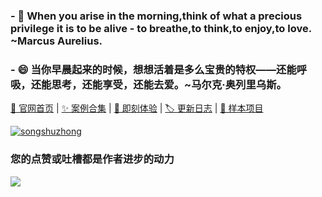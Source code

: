 ### - 🤔 When you arise in the morning,think of what a precious privilege it is to be alive - to breathe,to think,to enjoy,to love. ~Marcus Aurelius.
### - 😄 当你早晨起来的时候，想想活着是多么宝贵的特权——还能呼吸，还能思考，还能享受，还能去爱。~马尔克·奥列里乌斯。
   
[🎉 官网首页](https://songshuzhong.github.io/i-website/dist/home.html) | [✨ 案例合集](https://songshuzhong.github.io/i-website/dist/index.html) | [🎡 即刻体验](https://songshuzhong.github.io/i-website/dist/home.html#/playground) | [🏷 更新日志](https://songshuzhong.github.io/i-website/dist/home.html#/logs) | [🔑 样本项目](https://github.com/songshuzhong/i-renderer-sample) 

[![songshuzhong](https://github-readme-stats.vercel.app/api?username=songshuzhong&count_private=true&theme=default&show_icons=true&bg_color=50,409EFF,CDE3FF&title_color=fff&text_color=fff&icon_color=ffffff&include_all_commits=true)](https://github.com/songshuzhong/i-website)

### 您的点赞或吐槽都是作者进步的动力<br>

![](https://profile-counter.glitch.me/songshuzhong/count.svg)

<!--
**songshuzhong/songshuzhong** is a ✨ _special_ ✨ repository because its `README.md` (this file) appears on your GitHub profile.

Here are some ideas to get you started:

- 🔭 I’m currently working on ...
- 🌱 I’m currently learning ...
- 👯 I’m looking to collaborate on ...
- 🤔 I’m looking for help with ...
- 💬 Ask me about ...
- 📫 How to reach me: ...
- 😄 Pronouns: ...
- ⚡ Fun fact: ...
-->
